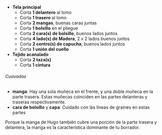 - **Tela principal**
  - Corta **1 delantero** al lomo
  - Corta **1 trasero** al lomo
  - Corta **2 mangas**, buenas caras juntas
  - Corta **1 bolsillo** en el pliegue
  - Corta **2 cara(s) de bolsillo**, buenos lados juntos
  - Corta **4 lado(s) de Madera**, 2 x 2 lados buenos juntos
  - Corta **2 centro(s) de capucha**, buenos lados juntos
  - Corta **1 unión del cuello**
- **Tejido acanalado**
  - Corta **2 taza(s)**
  - Corta **1 cintura**

<Warning>

###### Cuavadas

- **manga**: Hay una sola muñeca en el frente, y una doble muñeca en la parte trasera. Estas muñecas coinciden en las partes delanteras y traseras respectivamente.
- **cara de bolsillo** y **capa**: Cuidado con las líneas de graines en estas partes

Porque la manga de Hugo también cubre una porción de la parte trasera y delantera,
la manga es la característica dominante de tu borrador.

</Warning>
